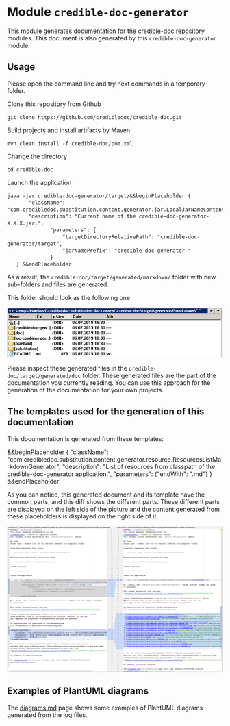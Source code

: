 # Module `credible-doc-generator`
This module generates documentation for the
[credible-doc](../README.md) repository modules.
This document is also generated by this `credible-doc-generator` module.

## Usage
Please open the command line and try next commands in a temporary folder.

Clone this repository from Github

    git clone https://github.com/credibledoc/credible-doc.git
    
Build projects and install artifacts by Maven
    
    mvn clean install -f credible-doc/pom.xml

Change the directory
    
    cd credible-doc
    
Launch the application

    java -jar credible-doc-generator/target/&&beginPlaceholder {
           "className": "com.credibledoc.substitution.content.generator.jar.LocalJarNameContentGenerator",
           "description": "Current name of the credible-doc-generator-X.X.X.jar.",
                  "parameters": {
                      "targetDirectoryRelativePath": "credible-doc-generator/target",
                      "jarNamePrefix": "credible-doc-generator-"
                  }
       } &&endPlaceholder

As a result, the `credible-doc/target/generated/markdown/` folder with new sub-folders and files are generated.

This folder should look as the following one

![Image of differences between template and generated files](doc/img/generatedFolders.png)

Please inspect these generated files in the `credible-doc/target/generated/doc` folder.
These generated files are the part of the documentation you currently reading. You can use
this approach for the generation of the documentation for your own projects.

## The templates used for the generation of this documentation
This documentation is generated from these templates:

&&beginPlaceholder {
    "className": "com.credibledoc.substitution.content.generator.resource.ResourcesListMarkdownGenerator",
    "description": "List of resources from classpath of the credible-doc-generator application.",
    "parameters": {"endWith": ".md"}
} &&endPlaceholder

As you can notice, this generated document and its template have the common parts,
and this diff shows the different parts. These different parts are displayed on the left side of the picture
and the content generated from these placeholders is displayed on the right side of it.

![Image of differences between template and generated files](doc/img/diffBetweenTemplateAndGeneratedFiles.png)

## Examples of PlantUML diagrams

The [diagrams.md](doc/diagrams.md) page shows some examples of PlantUML diagrams
generated from the log files.
